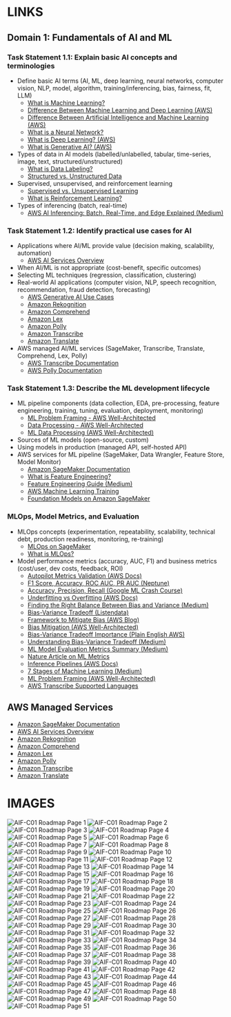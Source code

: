 # LINKS
## Domain 1: Fundamentals of AI and ML

### Task Statement 1.1: Explain basic AI concepts and terminologies
- Define basic AI terms (AI, ML, deep learning, neural networks, computer vision, NLP, model, algorithm, training/inferencing, bias, fairness, fit, LLM)
  - [What is Machine Learning?](https://aws.amazon.com/what-is/machine-learning/)
  - [Difference Between Machine Learning and Deep Learning (AWS)](https://aws.amazon.com/compare/the-difference-between-machine-learning-and-deep-learning/)
  - [Difference Between Artificial Intelligence and Machine Learning (AWS)](https://aws.amazon.com/compare/the-difference-between-artificial-intelligence-and-machine-learning/)
  - [What is a Neural Network?](https://aws.amazon.com/what-is/neural-network/)
  - [What is Deep Learning? (AWS)](https://aws.amazon.com/what-is/deep-learning/)
  - [What is Generative AI? (AWS)](https://aws.amazon.com/what-is/generative-ai/)
- Types of data in AI models (labelled/unlabelled, tabular, time-series, image, text, structured/unstructured)
  - [What is Data Labeling?](https://aws.amazon.com/what-is/data-labeling/)
  - [Structured vs. Unstructured Data](https://aws.amazon.com/compare/the-difference-between-structured-data-and-unstructured-data/)
- Supervised, unsupervised, and reinforcement learning
  - [Supervised vs. Unsupervised Learning](https://aws.amazon.com/compare/the-difference-between-machine-learning-supervised-and-unsupervised/)
  - [What is Reinforcement Learning?](https://aws.amazon.com/what-is/reinforcement-learning/)
- Types of inferencing (batch, real-time)
  - [AWS AI Inferencing: Batch, Real-Time, and Edge Explained (Medium)](https://medium.com/@nay1228/aws-ai-inferencing-batch-real-time-and-edge-explained-52445043f5db)

### Task Statement 1.2: Identify practical use cases for AI
- Applications where AI/ML provide value (decision making, scalability, automation)
  - [AWS AI Services Overview](https://aws.amazon.com/machine-learning/ai-services/)
- When AI/ML is not appropriate (cost-benefit, specific outcomes)
- Selecting ML techniques (regression, classification, clustering)
- Real-world AI applications (computer vision, NLP, speech recognition, recommendation, fraud detection, forecasting)
  - [AWS Generative AI Use Cases](https://aws.amazon.com/generative-ai/)
  - [Amazon Rekognition](https://aws.amazon.com/rekognition/)
  - [Amazon Comprehend](https://aws.amazon.com/comprehend/)
  - [Amazon Lex](https://aws.amazon.com/lex/)
  - [Amazon Polly](https://aws.amazon.com/polly/)
  - [Amazon Transcribe](https://aws.amazon.com/transcribe/)
  - [Amazon Translate](https://aws.amazon.com/translate/)
- AWS managed AI/ML services (SageMaker, Transcribe, Translate, Comprehend, Lex, Polly)
  - [AWS Transcribe Documentation](https://aws.amazon.com/transcribe/)
  - [AWS Polly Documentation](https://aws.amazon.com/polly/)

### Task Statement 1.3: Describe the ML development lifecycle
- ML pipeline components (data collection, EDA, pre-processing, feature engineering, training, tuning, evaluation, deployment, monitoring)
  - [ML Problem Framing - AWS Well-Architected](https://docs.aws.amazon.com/wellarchitected/latest/machine-learning-lens/ml-lifecycle-phase-ml-problem-framing.html)
  - [Data Processing - AWS Well-Architected](https://docs.aws.amazon.com/wellarchitected/latest/machine-learning-lens/ml-lifecycle-phase-data-processing.html)
  - [ML Data Processing (AWS Well-Architected)](https://docs.aws.amazon.com/wellarchitected/latest/machine-learning-lens/ml-lifecycle-phase-data-processing.html)
- Sources of ML models (open-source, custom)
- Using models in production (managed API, self-hosted API)
- AWS services for ML pipeline (SageMaker, Data Wrangler, Feature Store, Model Monitor)
  - [Amazon SageMaker Documentation](https://docs.aws.amazon.com/sagemaker/)
  - [What is Feature Engineering?](https://aws.amazon.com/what-is/feature-engineering/)
  - [Feature Engineering Guide (Medium)](https://medium.com/@jaberi.mohamedhabib/a-comprehensive-guide-to-feature-engineering-definition-importance-and-example-ccab74a5f83a)
  - [AWS Machine Learning Training](https://aws.amazon.com/training/learning-paths/machine-learning/)
  - [Foundation Models on Amazon SageMaker](https://docs.aws.amazon.com/sagemaker/latest/dg/jumpstart-foundation-models.html)

### MLOps, Model Metrics, and Evaluation
- MLOps concepts (experimentation, repeatability, scalability, technical debt, production readiness, monitoring, re-training)
  - [MLOps on SageMaker](https://aws.amazon.com/sagemaker/ai/mlops/)
  - [What is MLOps?](https://aws.amazon.com/what-is/mlops/)
- Model performance metrics (accuracy, AUC, F1) and business metrics (cost/user, dev costs, feedback, ROI)
  - [Autopilot Metrics Validation (AWS Docs)](https://docs.aws.amazon.com/sagemaker/latest/dg/autopilot-metrics-validation.html)
  - [F1 Score, Accuracy, ROC AUC, PR AUC (Neptune)](https://neptune.ai/blog/f1-score-accuracy-roc-auc-pr-auc)
  - [Accuracy, Precision, Recall (Google ML Crash Course)](https://developers.google.com/machine-learning/crash-course/classification/accuracy-precision-recall)
  - [Underfitting vs Overfitting (AWS Docs)](https://docs.aws.amazon.com/machine-learning/latest/dg/model-fit-underfitting-vs-overfitting.html)
  - [Finding the Right Balance Between Bias and Variance (Medium)](https://medium.com/@theDrewDag/finding-the-right-balance-between-bias-and-variance-in-machine-learning-750b188cb9d6)
  - [Bias-Variance Tradeoff (Listendata)](https://www.listendata.com/2017/02/bias-variance-tradeoff.html)
  - [Framework to Mitigate Bias (AWS Blog)](http://aws.amazon.com/blogs/publicsector/framework-mitigate-bias-improve-outcomes-new-age-ai/)
  - [Bias Mitigation (AWS Well-Architected)](https://docs.aws.amazon.com/wellarchitected/latest/machine-learning-lens/mlper-09.html)
  - [Bias-Variance Tradeoff Importance (Plain English AWS)](https://aws.plainenglish.io/why-trade-off-between-bias-and-variance-is-important-in-machine-learning-models-32190b689159)
  - [Understanding Bias-Variance Tradeoff (Medium)](https://medium.com/@sahin.samia/ml-series-8-understanding-the-bias-variance-tradeoff-in-machine-learning-1182e78e4d2d)
  - [ML Model Evaluation Metrics Summary (Medium)](https://medium.com/image-processing-with-python/theoretical-basis-of-ml-model-evaluation-metrics-summary-3cae19129679)
  - [Nature Article on ML Metrics](https://www.nature.com/articles/s41598-024-56706-x)
  - [Inference Pipelines (AWS Docs)](https://docs.aws.amazon.com/sagemaker/latest/dg/inference-pipelines.html)
  - [7 Stages of Machine Learning (Medium)](https://medium.com/@datadrivenscience/7-stages-of-machine-learning-a-framework-33d39065e2c9)
  - [ML Problem Framing (AWS Well-Architected)](https://docs.aws.amazon.com/wellarchitected/latest/machine-learning-lens/ml-lifecycle-phase-ml-problem-framing.html)
  - [AWS Transcribe Supported Languages](https://docs.aws.amazon.com/transcribe/latest/dg/supported-languages.html)

## AWS Managed Services
- [Amazon SageMaker Documentation](https://docs.aws.amazon.com/sagemaker/index.html)
- [AWS AI Services Overview](https://aws.amazon.com/machine-learning/ai-services/)
- [Amazon Rekognition](https://aws.amazon.com/rekognition/)
- [Amazon Comprehend](https://aws.amazon.com/comprehend/)
- [Amazon Lex](https://aws.amazon.com/lex/)
- [Amazon Polly](https://aws.amazon.com/polly/)
- [Amazon Transcribe](https://aws.amazon.com/transcribe/)
- [Amazon Translate](https://aws.amazon.com/translate/)

# IMAGES
![AIF-C01 Roadmap Page 1](./Images/Get+AIF-C01+Certified+-+Roadmap+To+Success+by+Vladimir+Raykov+v2%20(2)_Page_001.jpg)
![AIF-C01 Roadmap Page 2](./Images/Get+AIF-C01+Certified+-+Roadmap+To+Success+by+Vladimir+Raykov+v2%20(2)_Page_002.jpg)
![AIF-C01 Roadmap Page 3](./Images/Get+AIF-C01+Certified+-+Roadmap+To+Success+by+Vladimir+Raykov+v2%20(2)_Page_003.jpg)
![AIF-C01 Roadmap Page 4](./Images/Get+AIF-C01+Certified+-+Roadmap+To+Success+by+Vladimir+Raykov+v2%20(2)_Page_004.jpg)
![AIF-C01 Roadmap Page 5](./Images/Get+AIF-C01+Certified+-+Roadmap+To+Success+by+Vladimir+Raykov+v2%20(2)_Page_005.jpg)
![AIF-C01 Roadmap Page 6](./Images/Get+AIF-C01+Certified+-+Roadmap+To+Success+by+Vladimir+Raykov+v2%20(2)_Page_006.jpg)
![AIF-C01 Roadmap Page 7](./Images/Get+AIF-C01+Certified+-+Roadmap+To+Success+by+Vladimir+Raykov+v2%20(2)_Page_007.jpg)
![AIF-C01 Roadmap Page 8](./Images/Get+AIF-C01+Certified+-+Roadmap+To+Success+by+Vladimir+Raykov+v2%20(2)_Page_008.jpg)
![AIF-C01 Roadmap Page 9](./Images/Get+AIF-C01+Certified+-+Roadmap+To+Success+by+Vladimir+Raykov+v2%20(2)_Page_009.jpg)
![AIF-C01 Roadmap Page 10](./Images/Get+AIF-C01+Certified+-+Roadmap+To+Success+by+Vladimir+Raykov+v2%20(2)_Page_010.jpg)
![AIF-C01 Roadmap Page 11](./Images/Get+AIF-C01+Certified+-+Roadmap+To+Success+by+Vladimir+Raykov+v2%20(2)_Page_011.jpg)
![AIF-C01 Roadmap Page 12](./Images/Get+AIF-C01+Certified+-+Roadmap+To+Success+by+Vladimir+Raykov+v2%20(2)_Page_012.jpg)
![AIF-C01 Roadmap Page 13](./Images/Get+AIF-C01+Certified+-+Roadmap+To+Success+by+Vladimir+Raykov+v2%20(2)_Page_013.jpg)
![AIF-C01 Roadmap Page 14](./Images/Get+AIF-C01+Certified+-+Roadmap+To+Success+by+Vladimir+Raykov+v2%20(2)_Page_014.jpg)
![AIF-C01 Roadmap Page 15](./Images/Get+AIF-C01+Certified+-+Roadmap+To+Success+by+Vladimir+Raykov+v2%20(2)_Page_015.jpg)
![AIF-C01 Roadmap Page 16](./Images/Get+AIF-C01+Certified+-+Roadmap+To+Success+by+Vladimir+Raykov+v2%20(2)_Page_016.jpg)
![AIF-C01 Roadmap Page 17](./Images/Get+AIF-C01+Certified+-+Roadmap+To+Success+by+Vladimir+Raykov+v2%20(2)_Page_017.jpg)
![AIF-C01 Roadmap Page 18](./Images/Get+AIF-C01+Certified+-+Roadmap+To+Success+by+Vladimir+Raykov+v2%20(2)_Page_018.jpg)
![AIF-C01 Roadmap Page 19](./Images/Get+AIF-C01+Certified+-+Roadmap+To+Success+by+Vladimir+Raykov+v2%20(2)_Page_019.jpg)
![AIF-C01 Roadmap Page 20](./Images/Get+AIF-C01+Certified+-+Roadmap+To+Success+by+Vladimir+Raykov+v2%20(2)_Page_020.jpg)
![AIF-C01 Roadmap Page 21](./Images/Get+AIF-C01+Certified+-+Roadmap+To+Success+by+Vladimir+Raykov+v2%20(2)_Page_021.jpg)
![AIF-C01 Roadmap Page 22](./Images/Get+AIF-C01+Certified+-+Roadmap+To+Success+by+Vladimir+Raykov+v2%20(2)_Page_022.jpg)
![AIF-C01 Roadmap Page 23](./Images/Get+AIF-C01+Certified+-+Roadmap+To+Success+by+Vladimir+Raykov+v2%20(2)_Page_023.jpg)
![AIF-C01 Roadmap Page 24](./Images/Get+AIF-C01+Certified+-+Roadmap+To+Success+by+Vladimir+Raykov+v2%20(2)_Page_024.jpg)
![AIF-C01 Roadmap Page 25](./Images/Get+AIF-C01+Certified+-+Roadmap+To+Success+by+Vladimir+Raykov+v2%20(2)_Page_025.jpg)
![AIF-C01 Roadmap Page 26](./Images/Get+AIF-C01+Certified+-+Roadmap+To+Success+by+Vladimir+Raykov+v2%20(2)_Page_026.jpg)
![AIF-C01 Roadmap Page 27](./Images/Get+AIF-C01+Certified+-+Roadmap+To+Success+by+Vladimir+Raykov+v2%20(2)_Page_027.jpg)
![AIF-C01 Roadmap Page 28](./Images/Get+AIF-C01+Certified+-+Roadmap+To+Success+by+Vladimir+Raykov+v2%20(2)_Page_028.jpg)
![AIF-C01 Roadmap Page 29](./Images/Get+AIF-C01+Certified+-+Roadmap+To+Success+by+Vladimir+Raykov+v2%20(2)_Page_029.jpg)
![AIF-C01 Roadmap Page 30](./Images/Get+AIF-C01+Certified+-+Roadmap+To+Success+by+Vladimir+Raykov+v2%20(2)_Page_030.jpg)
![AIF-C01 Roadmap Page 31](./Images/Get+AIF-C01+Certified+-+Roadmap+To+Success+by+Vladimir+Raykov+v2%20(2)_Page_031.jpg)
![AIF-C01 Roadmap Page 32](./Images/Get+AIF-C01+Certified+-+Roadmap+To+Success+by+Vladimir+Raykov+v2%20(2)_Page_032.jpg)
![AIF-C01 Roadmap Page 33](./Images/Get+AIF-C01+Certified+-+Roadmap+To+Success+by+Vladimir+Raykov+v2%20(2)_Page_033.jpg)
![AIF-C01 Roadmap Page 34](./Images/Get+AIF-C01+Certified+-+Roadmap+To+Success+by+Vladimir+Raykov+v2%20(2)_Page_034.jpg)
![AIF-C01 Roadmap Page 35](./Images/Get+AIF-C01+Certified+-+Roadmap+To+Success+by+Vladimir+Raykov+v2%20(2)_Page_035.jpg)
![AIF-C01 Roadmap Page 36](./Images/Get+AIF-C01+Certified+-+Roadmap+To+Success+by+Vladimir+Raykov+v2%20(2)_Page_036.jpg)
![AIF-C01 Roadmap Page 37](./Images/Get+AIF-C01+Certified+-+Roadmap+To+Success+by+Vladimir+Raykov+v2%20(2)_Page_037.jpg)
![AIF-C01 Roadmap Page 38](./Images/Get+AIF-C01+Certified+-+Roadmap+To+Success+by+Vladimir+Raykov+v2%20(2)_Page_038.jpg)
![AIF-C01 Roadmap Page 39](./Images/Get+AIF-C01+Certified+-+Roadmap+To+Success+by+Vladimir+Raykov+v2%20(2)_Page_039.jpg)
![AIF-C01 Roadmap Page 40](./Images/Get+AIF-C01+Certified+-+Roadmap+To+Success+by+Vladimir+Raykov+v2%20(2)_Page_040.jpg)
![AIF-C01 Roadmap Page 41](./Images/Get+AIF-C01+Certified+-+Roadmap+To+Success+by+Vladimir+Raykov+v2%20(2)_Page_041.jpg)
![AIF-C01 Roadmap Page 42](./Images/Get+AIF-C01+Certified+-+Roadmap+To+Success+by+Vladimir+Raykov+v2%20(2)_Page_042.jpg)
![AIF-C01 Roadmap Page 43](./Images/Get+AIF-C01+Certified+-+Roadmap+To+Success+by+Vladimir+Raykov+v2%20(2)_Page_043.jpg)
![AIF-C01 Roadmap Page 44](./Images/Get+AIF-C01+Certified+-+Roadmap+To+Success+by+Vladimir+Raykov+v2%20(2)_Page_044.jpg)
![AIF-C01 Roadmap Page 45](./Images/Get+AIF-C01+Certified+-+Roadmap+To+Success+by+Vladimir+Raykov+v2%20(2)_Page_045.jpg)
![AIF-C01 Roadmap Page 46](./Images/Get+AIF-C01+Certified+-+Roadmap+To+Success+by+Vladimir+Raykov+v2%20(2)_Page_046.jpg)
![AIF-C01 Roadmap Page 47](./Images/Get+AIF-C01+Certified+-+Roadmap+To+Success+by+Vladimir+Raykov+v2%20(2)_Page_047.jpg)
![AIF-C01 Roadmap Page 48](./Images/Get+AIF-C01+Certified+-+Roadmap+To+Success+by+Vladimir+Raykov+v2%20(2)_Page_048.jpg)
![AIF-C01 Roadmap Page 49](./Images/Get+AIF-C01+Certified+-+Roadmap+To+Success+by+Vladimir+Raykov+v2%20(2)_Page_049.jpg)
![AIF-C01 Roadmap Page 50](./Images/Get+AIF-C01+Certified+-+Roadmap+To+Success+by+Vladimir+Raykov+v2%20(2)_Page_050.jpg)
![AIF-C01 Roadmap Page 51](./Images/Get+AIF-C01+Certified+-+Roadmap+To+Success+by+Vladimir+Raykov+v2%20(2)_Page_051.jpg)